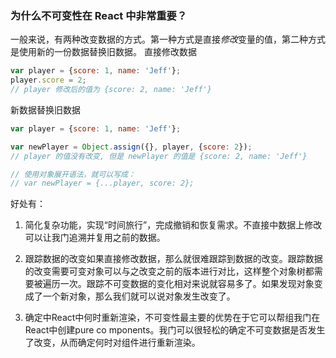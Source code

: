 ### 为什么不可变性在 React 中非常重要？

一般来说，有两种改变数据的方式。第一种方式是直接*修改*变量的值，第二种方式是使用新的一份数据替换旧数据。
	直接修改数据

```js
var player = {score: 1, name: 'Jeff'};
player.score = 2;
// player 修改后的值为 {score: 2, name: 'Jeff'}
```

新数据替换旧数据

```js
var player = {score: 1, name: 'Jeff'};

var newPlayer = Object.assign({}, player, {score: 2});
// player 的值没有改变, 但是 newPlayer 的值是 {score: 2, name: 'Jeff'}

// 使用对象展开语法，就可以写成：
// var newPlayer = {...player, score: 2};
```

好处有：

1. 简化复杂功能，实现“时间旅行”，完成撤销和恢复需求。不直接中数据上修改可以让我门追溯并复用之前的数据。

2. 跟踪数据的改变如果直接修改数据，那么就很难跟踪到数据的改变。跟踪数据的改变需要可变对象可以与之改变之前的版本进行对比，这样整个对象树都需要被遍历一次。跟踪不可变数据的变化相对来说就容易多了。如果发现对象变成了一个新对象，那么我们就可以说对象发生改变了。

3. 确定中React中何时重新渲染，不可变性最主要的优势在于它可以帮组我门在React中创建pure co mponents。我门可以很轻松的确定不可变数据是否发生了改变，从而确定何时对组件进行重新渲染。

   #### 